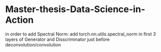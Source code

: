 # Master-thesis-Data-Science-in-Action
in order to add Spectral Norm: add torch.nn.utils.spectral_norm in first 3 layers of Generator and Disscriminator just before deconvolution/convolution
